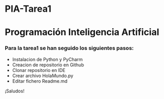# PIA-Tarea1
<!DOCTYPE html>
<html>
<head>
<title></title>
</head>

<body>
<h1>Programación Inteligencia Artificial</h1>
<h3>Para la tarea1 se han seguido los siguientes pasos:</h3>
<ul>
 <li>Instalacion de Python y PyCharm</li>
 <li>Creacion de repositorio en Github</li>
 <li>Clonar repositorio en IDE</li>
 <li>Crear archivo HolaMundo.py</li>
 <li>Editar fichero Readme.md</li>
</ul>
¡Saludos!
</body>

</html>
